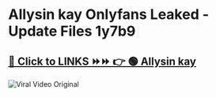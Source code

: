 
 # Allysin kay Onlyfans Leaked - Update Files 1y7b9

## <h2><a href="https://clipsfans.com/Allysin_kay&ref=git">🔗 Click to LINKS ⏩⏩ 👉 🟢 Allysin kay </a></h2>

<a href="https://clipsfans.com/Allysin_kay&ref=git" rel="nofollow" data-target="animated-image.originalLink"><img src="https://i.ibb.co.com/xMMVF88/686577567.gif" alt="Viral Video Original" style="max-width: 100%; display: inline-block;" data-target="animated-image.originalImage"></a>

